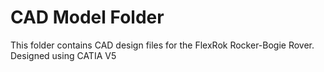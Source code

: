 # CAD Model Folder

This folder contains CAD design files for the FlexRok Rocker-Bogie Rover.
Designed using CATIA V5 
